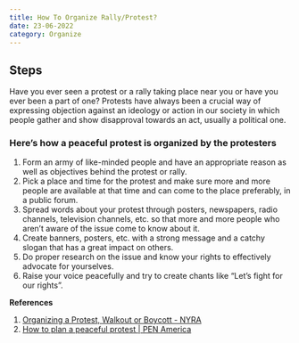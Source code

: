 ```yaml
---
title: How To Organize Rally/Protest?
date: 23-06-2022
category: Organize
---
```


## Steps

Have you ever seen a protest or a rally taking place near you or have you ever been a part of one? Protests have always been a crucial way of expressing objection against an ideology or action in our society in which people gather and show disapproval towards an act, usually a political one.

### Here’s how a peaceful protest is organized by the protesters

1. Form an army of like-minded people and have an appropriate reason as well as objectives behind the protest or rally.
2. Pick a place and time for the protest and make sure more and more people are available at that time and can come to the place preferably, in a public forum.
3. Spread words about your protest through posters, newspapers, radio channels, television channels, etc. so that more and more people who aren’t aware of the issue come to know about it.
4. Create banners, posters, etc. with a strong message and a catchy slogan that has a great impact on others.
5. Do proper research on the issue and know your rights to effectively advocate for yourselves.
6. Raise your voice peacefully and try to create chants like “Let’s fight for our rights”. 


**References**
1. [Organizing a Protest, Walkout or Boycott - NYRA](https://www.youthrights.org/action/toolkit/organizing-a-protest/)
2. [How to plan a peaceful protest | PEN America](https://campusfreespeechguide.pen.org/resource/how-to-plan-a-peaceful-protest/)

